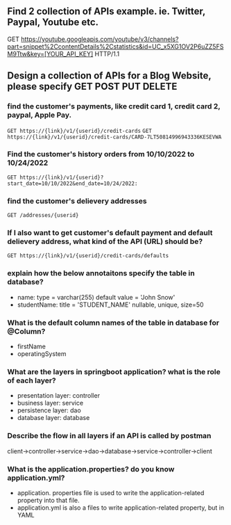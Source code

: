 ﻿## Find 2 collection of APIs example. ie. Twitter, Paypal, Youtube etc.
GET https://youtube.googleapis.com/youtube/v3/channels?part=snippet%2CcontentDetails%2Cstatistics&id=UC_x5XG1OV2P6uZZ5FSM9Ttw&key=[YOUR_API_KEY] HTTP/1.1
## Design a collection of APIs for a Blog Website, please specify GET POST PUT DELETE
### find the customer's payments, like credit card 1, credit card 2, paypal, Apple Pay.
`GET https://{link}/v1/{userid}/credit-cards`
`GET https://{link}/v1/{userid}/credit-cards/CARD-7LT50814996943336KESEVWA`
### Find the customer's history orders from 10/10/2022 to 10/24/2022
`
GET https://{link}/v1/{userid}?start_date=10/10/2022&end_date=10/24/2022: `
### find the customer's delievery addresses
`GET /addresses/{userid}`
### If I also want to get customer's default payment and default delievery address, what kind of the API (URL)  should be?
`GET https://{link}/v1/{userid}/credit-cards/defaults`

### explain how the below annotaitons specify the table in database?
- name: type = varchar(255)  default value = 'John Snow'
- studentName: title = 'STUDENT_NAME' nullable, unique, size=50
### What is the default column names of the table in database for @Column?
- firstName 
- operatingSystem
### What are the layers in springboot application? what is the role of each layer?
+ presentation layer: controller
+ business layer: service
+ persistence layer: dao
+ database layer: database
### Describe the flow in all layers if an API is called by postman
client->controller->service->dao->database->service->controller->client
### What is the application.properties? do you know application.yml?
- application. properties file is used to write the application-related property into that file.
- application.yml is also a files to write application-related property, but in YAML

